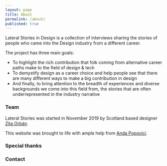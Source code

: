 ```yaml
---
layout: page
title: About
permalink: /about/
published: true
---
```

Lateral Stories in Design is a collection of interviews sharing the stories of people who came into the Design industry from a different career.

The project has three main goals:
- To highlight the rich contribution that folk coming from alternative career paths make to the field of design & tech
- To demystify design as a career choice and help people see that there are many different ways to make a big contribution in design
- And finally, to bring attention to the breadth of experiences and diverse backgrounds we come into this field from, the stories that are often underrepresented in the industry narrative

### Team
Lateral Stories was started in November 2019 by Scotland based designer [Zita Orbán](#).

This website was brought to life with ample help from [Anda Popovici](#).

### Special thanks

### Contact
